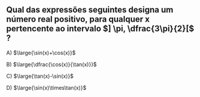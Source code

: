 ## Qual das expressões seguintes designa um número real positivo, para qualquer x pertencente ao intervalo $] \pi, \dfrac{3\pi}{2}[$ ?
A) $\large{\sin(x)+\cos(x)}$

B) $\large{\dfrac{\cos(x)}{\tan(x)}}$

C) $\large{\tan(x)-\sin(x)}$

D) $\large{\sin(x)\times\tan(x)}$